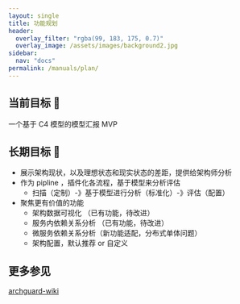 ```yaml
---
layout: single
title: 功能规划
header:
  overlay_filter: "rgba(99, 183, 175, 0.7)"
  overlay_image: /assets/images/background2.jpg
sidebar:
  nav: "docs"
permalink: /manuals/plan/
---
```


## 当前目标 🎯
一个基于 C4 模型的模型汇报 MVP

## 长期目标 🔨
- 展示架构现状，以及理想状态和现实状态的差距，提供给架构师分析
- 作为 pipline ，插件化各流程，基于模型来分析评估
  - 扫描（定制）-》基于模型进行分析（标准化）-》评估（配置）
- 聚焦更有价值的功能
  - 架构数据可视化 （已有功能，待改进）
  - 服务内依赖关系分析 （已有功能，待改进）
  - 微服务依赖关系分析（新功能适配，分布式单体问题）
  - 架构配置，默认推荐 or 自定义
  
## 更多参见
[archguard-wiki](https://github.com/archguard/archguard-wiki)

